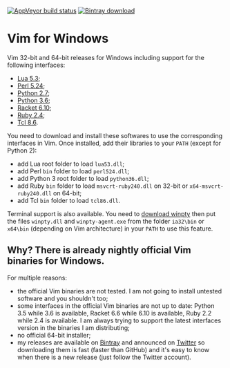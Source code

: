 [![AppVeyor build status](https://ci.appveyor.com/api/projects/status/twwsyen7192tjq17/branch/master?svg=true)](https://ci.appveyor.com/project/micbou/vim-for-windows/branch/master)
[![Bintray download](https://api.bintray.com/packages/micbou/generic/vim/images/download.svg)](https://bintray.com/micbou/generic/vim/_latestVersion)

# Vim for Windows

Vim 32-bit and 64-bit releases for Windows including support for the following
interfaces:
 - [Lua 5.3](https://sourceforge.net/projects/luabinaries/files/);
 - [Perl 5.24](https://www.activestate.com/activeperl/downloads);
 - [Python 2.7](https://www.python.org/downloads/release/python-2713/);
 - [Python 3.6](https://www.python.org/downloads/release/python-362/);
 - [Racket 6.10](https://racket-lang.org/download/);
 - [Ruby 2.4](https://rubyinstaller.org/downloads/);
 - [Tcl 8.6](https://www.activestate.com/activetcl/downloads).

You need to download and install these softwares to use the corresponding
interfaces in Vim. Once installed, add their libraries to your `PATH` (except
for Python 2):
 - add Lua root folder to load `lua53.dll`;
 - add Perl `bin` folder to load `perl524.dll`;
 - add Python 3 root folder to load `python36.dll`;
 - add Ruby `bin` folder to load `msvcrt-ruby240.dll` on 32-bit or
   `x64-msvcrt-ruby240.dll` on 64-bit;
 - add Tcl `bin` folder to load `tcl86.dll`.

Terminal support is also available. You need to [download
winpty](https://github.com/rprichard/winpty) then put the files `winpty.dll` and
`winpty-agent.exe` from the folder `ia32\bin` or `x64\bin` (depending on Vim
architecture) in your `PATH` to use this feature.

## Why? There is already nightly official Vim binaries for Windows.

For multiple reasons:
 - the official Vim binaries are not tested. I am not going to install untested
   software and you shouldn't too;
 - some interfaces in the official Vim binaries are not up to date: Python 3.5
   while 3.6 is available, Racket 6.6 while 6.10 is available, Ruby 2.2 while
   2.4 is available. I am always trying to support the latest interfaces version
   in the binaries I am distributing;
 - no official 64-bit installer;
 - my releases are available on
   [Bintray](https://bintray.com/micbou/generic/vim) and announced on
   [Twitter](https://twitter.com/mic_bou) so downloading them is fast (faster
   than GitHub) and it's easy to know when there is a new release (just follow
   the Twitter account).

